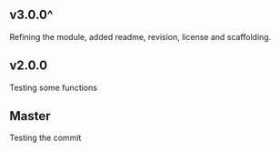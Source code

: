 ## v3.0.0^
Refining the module, added readme, revision, license and scaffolding.


## v2.0.0
Testing some functions


## Master
Testing the commit

